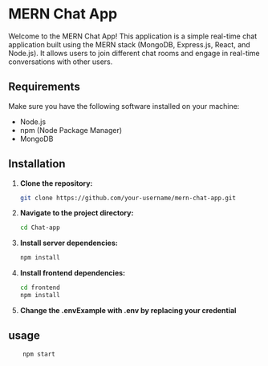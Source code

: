# MERN Chat App

Welcome to the MERN Chat App! This application is a simple real-time chat application built using the MERN stack (MongoDB, Express.js, React, and Node.js). It allows users to join different chat rooms and engage in real-time conversations with other users.

## Requirements

Make sure you have the following software installed on your machine:

- Node.js
- npm (Node Package Manager)
- MongoDB

## Installation

1. **Clone the repository:**

   ```bash
   git clone https://github.com/your-username/mern-chat-app.git
2. **Navigate to the project directory:**
     ```bash
   cd Chat-app

3. **Install server dependencies:**
     ```bash
   npm install

4. **Install frontend dependencies:**
   ```bash
   cd frontend
   npm install
5. **Change the .envExample with .env by replacing your credential**

## usage
```bash
    npm start
